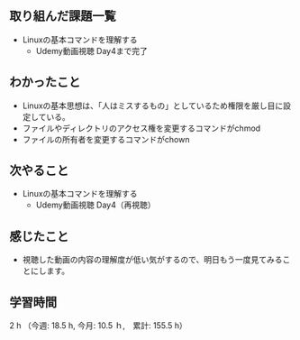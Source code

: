 ## 取り組んだ課題一覧
- Linuxの基本コマンドを理解する
  - Udemy動画視聴 Day4まで完了
## わかったこと
- Linuxの基本思想は、「人はミスするもの」としているため権限を厳し目に設定している。
- ファイルやディレクトリのアクセス権を変更するコマンドがchmod
- ファイルの所有者を変更するコマンドがchown
## 次やること
- Linuxの基本コマンドを理解する
  - Udemy動画視聴 Day4（再視聴）
## 感じたこと
-  視聴した動画の内容の理解度が低い気がするので、明日もう一度見てみることにします。
## 学習時間
2 h （今週: 18.5 h, 今月: 10.5 ｈ,　累計: 155.5 h）
